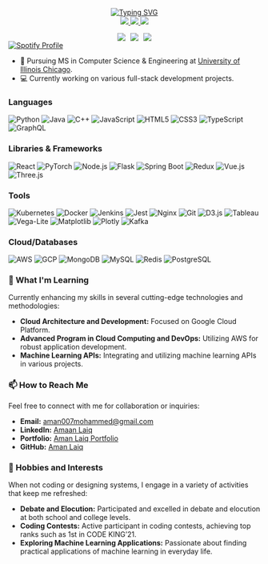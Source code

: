 <p align="center">
<a href="https://github.com/amanlaiq">
    <img src="https://readme-typing-svg.demolab.com?font=Fira+Code&duration=4000&pause=700&center=true&width=435&lines=Aman+Laiq+Mohammed;MS+CS+Student+(Graduate+Assistant);Full+Stack+Developer;Data+Scientist+;Software+Engineer" alt="Typing SVG" />
</a>
<br/>

<a href="https://portfolio-aman-lac.vercel.app/">
    <img src="https://img.shields.io/badge/Portfolio-portfolio--aman--lac.vercel.app-red?style=flat-square">
</a>  
<a href="https://www.linkedin.com/in/amaanlaiq/">
    <img src="https://img.shields.io/badge/-LinkedIn-blue?style=flat-square&logo=linkedin">
</a>
<a href="mailto:aman007mohammed@gmail.com">
    <img src="https://img.shields.io/badge/-Email-red?style=flat-square&logo=gmail&logoColor=white">
</a>

<div align="center" style="display: flex; justify-content: center; align-items: center; gap: 10px;">
  <a href="https://github.com/amanlaiq">
    <img src="https://github-readme-stats.vercel.app/api?username=amanlaiq&show_icons=true&theme=default" />
  </a>
  <a href="https://github.com/amanlaiq">
    <img src="https://github-readme-stats.vercel.app/api/top-langs/?username=amanlaiq&layout=compact" />
  </a>
  <a href="https://github.com/amanlaiq">
    <img src="https://github-readme-streak-stats.herokuapp.com/?user=amanlaiq" />
  </a>
</div>

<a href="https://spotify-github-profile.vercel.app/api/view?uid=aman007mohammed&cover_image=true&theme=default&bar_color=53b14f">
    <img src="https://spotify-github-profile.vercel.app/api/view?uid=aman007mohammed&cover_image=true&theme=default&bar_color=53b14f" alt="Spotify Profile">
</a>

</p>

* 📖 Pursuing MS in Computer Science & Engineering at [University of Illinois Chicago](https://www.uic.edu/). 
* 💻 Currently working on various full-stack development projects.

### Languages
![Python](https://img.shields.io/badge/-Python-3776AB?style=flat-square&logo=python&logoColor=white)
![Java](https://img.shields.io/badge/-Java-007396?style=flat-square&logo=java&logoColor=white)
![C++](https://img.shields.io/badge/-C++-00599C?style=flat-square&logo=cplusplus&logoColor=white)
![JavaScript](https://img.shields.io/badge/-JavaScript-F7DF1E?style=flat-square&logo=javascript&logoColor=black)
![HTML5](https://img.shields.io/badge/-HTML5-E34F26?style=flat-square&logo=html5&logoColor=white)
![CSS3](https://img.shields.io/badge/-CSS3-1572B6?style=flat-square&logo=css3&logoColor=white)
![TypeScript](https://img.shields.io/badge/-TypeScript-007ACC?style=flat-square&logo=typescript&logoColor=white)
![GraphQL](https://img.shields.io/badge/-GraphQL-E10098?style=flat-square&logo=graphql&logoColor=white)

### Libraries & Frameworks
![React](https://img.shields.io/badge/-React-61DAFB?style=flat-square&logo=react&logoColor=black)
![PyTorch](https://img.shields.io/badge/-PyTorch-EE4C2C?style=flat-square&logo=pytorch&logoColor=white)
![Node.js](https://img.shields.io/badge/-Node.js-339933?style=flat-square&logo=nodedotjs&logoColor=white)
![Flask](https://img.shields.io/badge/-Flask-000000?style=flat-square&logo=flask&logoColor=white)
![Spring Boot](https://img.shields.io/badge/-Spring%20Boot-6DB33F?style=flat-square&logo=springboot&logoColor=white)
![Redux](https://img.shields.io/badge/-Redux-764ABC?style=flat-square&logo=redux&logoColor=white)
![Vue.js](https://img.shields.io/badge/-Vue.js-4FC08D?style=flat-square&logo=vuedotjs&logoColor=white)
![Three.js](https://img.shields.io/badge/-Three.js-black?style=flat-square&logo=threedotjs)

### Tools
![Kubernetes](https://img.shields.io/badge/-Kubernetes-326CE5?style=flat-square&logo=kubernetes&logoColor=white)
![Docker](https://img.shields.io/badge/-Docker-2496ED?style=flat-square&logo=docker&logoColor=white)
![Jenkins](https://img.shields.io/badge/-Jenkins-D24939?style=flat-square&logo=jenkins&logoColor=white)
![Jest](https://img.shields.io/badge/-Jest-C21325?style=flat-square&logo=jest&logoColor=white)
![Nginx](https://img.shields.io/badge/-Nginx-009639?style=flat-square&logo=nginx&logoColor=white)
![Git](https://img.shields.io/badge/-Git-F05032?style=flat-square&logo=git&logoColor=white)
![D3.js](https://img.shields.io/badge/-D3-F9A03C?style=flat-square&logo=d3dotjs&logoColor=white)
![Tableau](https://img.shields.io/badge/-Tableau-E97627?style=flat-square&logo=tableau&logoColor=white)
![Vega-Lite](https://img.shields.io/badge/-Vega%20Lite-757575?style=flat-square&logo=vegalite)
![Matplotlib](https://img.shields.io/badge/-Matplotlib-263238?style=flat-square&logo=matplotlib&logoColor=white)
![Plotly](https://img.shields.io/badge/-Plotly-3F4F75?style=flat-square&logo=plotly&logoColor=white)
![Kafka](https://img.shields.io/badge/-Kafka-231F20?style=flat-square&logo=apachekafka&logoColor=white)

### Cloud/Databases
![AWS](https://img.shields.io/badge/-AWS-232F3E?style=flat-square&logo=amazonaws&logoColor=white)
![GCP](https://img.shields.io/badge/-GCP-4285F4?style=flat-square&logo=googlecloud&logoColor=white)
![MongoDB](https://img.shields.io/badge/-MongoDB-47A248?style=flat-square&logo=mongodb&logoColor=white)
![MySQL](https://img.shields.io/badge/-MySQL-4479A1?style=flat-square&logo=mysql&logoColor=white)
![Redis](https://img.shields.io/badge/-Redis-DC382D?style=flat-square&logo=redis&logoColor=white)
![PostgreSQL](https://img.shields.io/badge/-PostgreSQL-336791?style=flat-square&logo=postgresql&logoColor=white)

### 🌱 What I'm Learning
Currently enhancing my skills in several cutting-edge technologies and methodologies:
- **Cloud Architecture and Development:** Focused on Google Cloud Platform.
- **Advanced Program in Cloud Computing and DevOps:** Utilizing AWS for robust application development.
- **Machine Learning APIs:** Integrating and utilizing machine learning APIs in various projects.

### 📫 How to Reach Me
Feel free to connect with me for collaboration or inquiries:
- **Email:** [aman007mohammed@gmail.com](mailto:aman007mohammed@gmail.com)
- **LinkedIn:** [Amaan Laiq](https://www.linkedin.com/in/amaanlaiq/)
- **Portfolio:** [Aman Laiq Portfolio](https://portfolio-aman-lac.vercel.app/)
- **GitHub:** [Aman Laiq](https://github.com/amanlaiq)

### 🤹 Hobbies and Interests
When not coding or designing systems, I engage in a variety of activities that keep me refreshed:
- **Debate and Elocution:** Participated and excelled in debate and elocution at both school and college levels.
- **Coding Contests:** Active participant in coding contests, achieving top ranks such as 1st in CODE KING’21.
- **Exploring Machine Learning Applications:** Passionate about finding practical applications of machine learning in everyday life.
